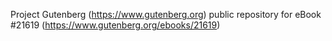 Project Gutenberg (https://www.gutenberg.org) public repository for eBook #21619 (https://www.gutenberg.org/ebooks/21619)
